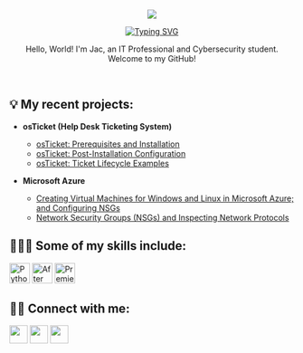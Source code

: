 <br>

<p align="center">
  <a><img src="https://readme-typing-svg.demolab.com?font=Fira+Code&weight=600&size=60&pause=0&color=D279C9&center=true&vCenter=true&repeat=false&width=600&height=85&lines=%40TECHNICALLYJAC"/></a>
</p>
<p align="center">
    <a href="https://git.io/typing-svg"><img src="https://readme-typing-svg.demolab.com?font=Fira+Code&pause=1000&color=D279C9&center=true&vCenter=true&width=500&height=30&lines=What+your+mind+can+think...;You+can+do." alt="Typing SVG" /></a>
</br>
</p>
<p align="center" "style="color: #FFDEAD">
Hello, World! I'm Jac, an IT Professional and Cybersecurity student. Welcome to my GitHub! 
</p>
</br>

<h2>💡 My recent projects:</h2>

- <b>osTicket (Help Desk Ticketing System)</b>
  - [osTicket: Prerequisites and Installation](https://github.com/technicallyjac/osticket_prereq-install)
  - [osTicket: Post-Installation Configuration](https://github.com/technicallyjac/post-install-config)
  - [osTicket: Ticket Lifecycle Examples](https://github.com/technicallyjac/ticket-lifecycle)
    
- <b>Microsoft Azure</b>
  - [Creating Virtual Machines for Windows and Linux in Microsoft Azure; and Configuring NSGs](https://github.com/technicallyjac/azure-creatingVMs/blob/main/README.md?plain=1)
  - [Network Security Groups (NSGs) and Inspecting Network Protocols](https://github.com/technicallyjac/azure-network-protocols)
    
<h2>👩🏽‍💻 Some of my skills include:</h2>
<p align="left"> <a href="https://www.python.org/" target="_blank" rel="noreferrer"><img src="https://raw.githubusercontent.com/danielcranney/readme-generator/main/public/icons/skills/python-colored.svg" width="36" height="36" alt="Python" /></a> <a href="https://www.adobe.com/uk/products/aftereffects.html" target="_blank" rel="noreferrer"><img src="https://raw.githubusercontent.com/danielcranney/readme-generator/main/public/icons/skills/aftereffects-colored.svg" width="36" height="36" alt="After Effects" /></a> <a href="https://www.adobe.com/uk/products/premiere.html" target="_blank" rel="noreferrer"><img src="https://raw.githubusercontent.com/danielcranney/readme-generator/main/public/icons/skills/premierepro-colored.svg" width="36" height="36" alt="Premiere Pro" /></a> </p>

<h2>🤳🏽 Connect with me:</h2>

<p align="left"> <a href="https://discord.com/users/technicallyjac" target="_blank" rel="noreferrer"><img src="https://raw.githubusercontent.com/danielcranney/readme-generator/main/public/icons/socials/discord.svg" width="32" height="32" /></a> <a href="https://www.github.com/technicallyjac" target="_blank" rel="noreferrer"><img src="https://raw.githubusercontent.com/danielcranney/readme-generator/main/public/icons/socials/github.svg" width="32" height="32" /></a> <a href="https://www.linkedin.com/in/jacpaysinger" target="_blank" rel="noreferrer"><img src="https://raw.githubusercontent.com/danielcranney/readme-generator/main/public/icons/socials/linkedin.svg" width="32" height="32" /></a></p>


